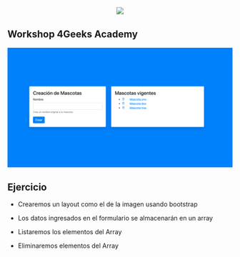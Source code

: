 
<p align="center">
  <img src="https://assets.breatheco.de/apis/img/images.php?blob&random&cat=icon&tags=4geeks,128">
</p>

## Workshop 4Geeks Academy

<img src="screen.png" />


## Ejercicio

- Crearemos un layout como el de la imagen usando bootstrap

- Los datos ingresados en el formulario se almacenarán en un array

- Listaremos los elementos del Array

- Eliminaremos elementos del Array
